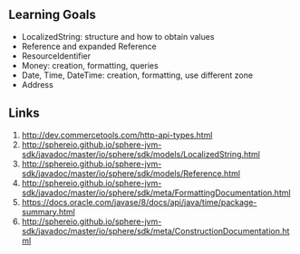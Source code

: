## Learning Goals

* LocalizedString: structure and how to obtain values
* Reference and expanded Reference
* ResourceIdentifier
* Money: creation, formatting, queries
* Date, Time, DateTime: creation, formatting, use different zone
* Address


## Links

1. http://dev.commercetools.com/http-api-types.html
1. http://sphereio.github.io/sphere-jvm-sdk/javadoc/master/io/sphere/sdk/models/LocalizedString.html
1. http://sphereio.github.io/sphere-jvm-sdk/javadoc/master/io/sphere/sdk/models/Reference.html
1. http://sphereio.github.io/sphere-jvm-sdk/javadoc/master/io/sphere/sdk/meta/FormattingDocumentation.html
1. https://docs.oracle.com/javase/8/docs/api/java/time/package-summary.html
1. http://sphereio.github.io/sphere-jvm-sdk/javadoc/master/io/sphere/sdk/meta/ConstructionDocumentation.html